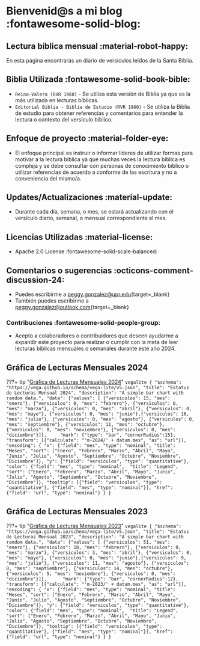 # Bienvenid@s a mi blog :fontawesome-solid-blog:
## Lectura bíblica mensual :material-robot-happy:

En esta página encontrarás un diario de versículos leídos de la Santa Biblia.    

## Biblia Utilizada :fontawesome-solid-book-bible:

* `Reina-Valera (RVR 1960)` - Se utiliza esta versión de Biblia ya que es la más utilizada en lecturas bíblicas. 
* `Editorial Biblia - Biblia de Estudio (RVR 1960)` - Se utiliza la Biblia de estudio para obtener referencias y comentarios para entender la lectura o contexto del versículo bíblico.


## Enfoque de proyecto :material-folder-eye:

- El enfoque principal es instruir o informar líderes de utilizar formas para motivar a la lectura bíblica ya que muchas veces la lectura bíblica es compleja y se debe consultar con personas de conocimiento bíblico o utilizar referencias de acuerdo a conforme de las escritura y no a conveniencia del mismo/a.

## Updates/Actualizaciones :material-update:

- Durante cada día, semana, o mes, se estará actualizando con el versículo diario, semanal, o mensual correspondiente al mes.

## Licencias Utilizadas :material-license:
- Apache 2.0 License :fontawesome-solid-scale-balanced:

## Comentarios o sugerencias :octicons-comment-discussion-24:

- Puedes escribirme a [peggy.gonzalez@upr.edu](mailto:peggy.gonzalez@upr.edu){target=_blank}
- También puedes escribirme a [peggy.gonzalez@outlook.com](mailto:peggy.gonzalez@outlook.com){target=_blank}

### Contribuciones :fontawesome-solid-people-group:

- Acepto a colaboradores o contribuidores que deseen ayudarme a expandir este proyecto para realizar o cumplir con la meta de leer lecturas bíblicas mensuales o semanales durante este año 2024. 

## Gráfica de Lecturas Mensuales 2024
???+ tip "[Gráfica de Lecturas Mensuales 2024](m-2024/index.md)"
    ```vegalite
    {
        "$schema": "https://vega.github.io/schema/vega-lite/v5.json",
        "title": "Estatus de Lecturas Mensual 2024",
        "description": "A simple bar chart with random data.",
        "data": {"values": [
                {"versiculos": 15, "mes": "enero"}, {"versiculos": 0, "mes": "febrero"}, {"versiculos": 0, "mes": "marzo"}, {"versiculos": 0, "mes": "abril"}, {"versiculos": 0, "mes": "mayo"}, {"versiculos": 0, "mes": "junio"},{"versiculos": 16, "mes": "julio"}, {"versiculos": 0, "mes": "agosto"}, {"versiculos": 0, "mes": "septiembre"}, {"versiculos": 11, "mes": "octubre"}, {"versiculos": 0, "mes": "noviembre"}, {"versiculos": 0, "mes": "diciembre"}]},    
        "mark": {"type": "bar", "cornerRadius":15},
        "transform": [{"calculate": "'m-2024/' + datum.mes", "as": "url"}],
        "encoding": {
            "x": {"field": "mes", "type": "nominal", "title": "Meses", "sort": ["Enero", "Febrero", "Marzo", "Abril", "Mayo", "Junio", "Julio", "Agosto", "Septiembre", "Octubre", "Noviembre", "Diciembre"]},
            "y": {"field": "versiculos", "type": "quantitative"},
            "color": {"field": "mes", "type": "nominal",  "title": "Legend", "sort": ["Enero", "Febrero", "Marzo", "Abril", "Mayo", "Junio", "Julio", "Agosto", "Septiembre", "Octubre", "Noviembre", "Diciembre"]},
            "tooltip": [{"field": "versiculos", "type": "quantitative"}, {"field": "mes", "type": "nominal"}],
            "href": {"field": "url", "type": "nominal"}
        }
    }
    ```

## Gráfica de Lecturas Mensuales 2023
???+ tip "[Gráfica de Lecturas Mensuales 2023](m-2023/index.md)"
    ```vegalite
    {
        "$schema": "https://vega.github.io/schema/vega-lite/v5.json",
        "title": "Estatus de Lecturas Mensual 2023",
        "description": "A simple bar chart with random data.",
        "data": {"values": [
                {"versiculos": 51, "mes": "enero"}, {"versiculos": 18, "mes": "febrero"}, {"versiculos": 0, "mes": "marzo"}, {"versiculos": 3, "mes": "abril"}, {"versiculos": 0, "mes": "mayo"}, {"versiculos": 0, "mes": "junio"},{"versiculos": 9, "mes": "julio"}, {"versiculos": 11, "mes": "agosto"}, {"versiculos": 0, "mes": "septiembre"}, {"versiculos": 14, "mes": "octubre"}, {"versiculos": 5, "mes": "noviembre"}, {"versiculos": 0, "mes": "diciembre"}]},     
        "mark": {"type": "bar", "cornerRadius":12},
        "transform": [{"calculate": "'m-2023/' + datum.mes", "as": "url"}],
        "encoding": {
            "x": {"field": "mes", "type": "nominal", "title": "Meses", "sort": ["Enero", "Febrero", "Marzo", "Abril", "Mayo", "Junio", "Julio", "Agosto", "Septiembre", "Octubre", "Noviembre", "Diciembre"]},
            "y": {"field": "versiculos", "type": "quantitative"},
            "color": {"field": "mes", "type": "nominal",  "title": "Legend", "sort": ["Enero", "Febrero", "Marzo", "Abril", "Mayo", "Junio", "Julio", "Agosto", "Septiembre", "Octubre", "Noviembre", "Diciembre"]},
            "tooltip": [{"field": "versiculos", "type": "quantitative"}, {"field": "mes", "type": "nominal"}],
            "href": {"field": "url", "type": "nominal"}
        }
    }
    ```
    